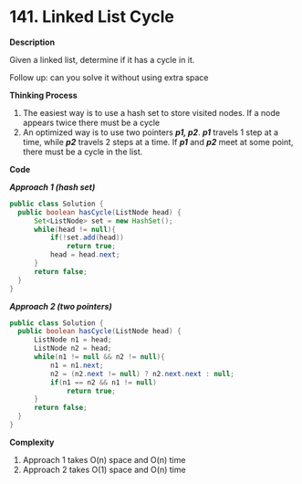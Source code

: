 # 141. Linked List Cycle

**Description**

Given a linked list, determine if it has a cycle in it.

Follow up: can you solve it without using extra space

**Thinking Process**

1. The easiest way is to use a hash set to store visited nodes. If a node appears twice there must be a cycle
2. An optimized way is to use two pointers ***p1, p2***. ***p1*** travels 1 step at a time, while ***p2*** travels 2 steps at a time. If ***p1*** and ***p2*** meet at some point, there must be a cycle in the list.

**Code**

***Approach 1 (hash set)***

```java
public class Solution {
  public boolean hasCycle(ListNode head) {
      Set<ListNode> set = new HashSet();
      while(head != null){
          if(!set.add(head))
              return true;
          head = head.next;
      }
      return false;
  }
}
```
***Approach 2 (two pointers)***

```java
public class Solution {
  public boolean hasCycle(ListNode head) {
      ListNode n1 = head;
      ListNode n2 = head;
      while(n1 != null && n2 != null){
          n1 = n1.next;
          n2 = (n2.next != null) ? n2.next.next : null;
          if(n1 == n2 && n1 != null)
              return true;
      }
      return false;
  }
}
```
**Complexity**

1. Approach 1 takes O(n) space and O(n) time
2. Approach 2 takes O(1) space and O(n) time